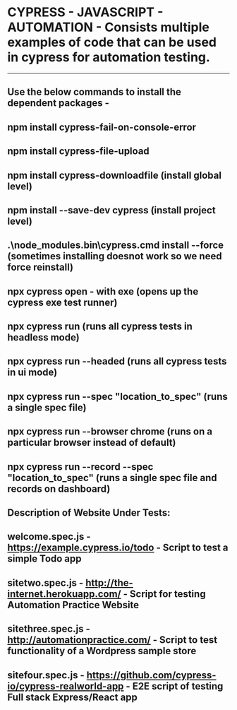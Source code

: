 # CYPRESS - JAVASCRIPT - AUTOMATION - Consists multiple examples of code that can be used in cypress for automation testing.
--------------------------------------------------------------------------------------------------------------
Use the below commands to install the dependent packages - 
--------------------------------------------------------------------------------------------------------------
npm install cypress-fail-on-console-error 
--------------------------------------------------------------------------------------------------------------
npm install cypress-file-upload
--------------------------------------------------------------------------------------------------------------
npm install cypress-downloadfile (install global level)
--------------------------------------------------------------------------------------------------------------
npm install --save-dev cypress (install project level)
--------------------------------------------------------------------------------------------------------------
.\node_modules\.bin\cypress.cmd install --force (sometimes installing doesnot work so we need force reinstall)
--------------------------------------------------------------------------------------------------------------
npx cypress open - with exe (opens up the cypress exe test runner)
--------------------------------------------------------------------------------------------------------------
npx cypress run   (runs all cypress tests in headless mode)
--------------------------------------------------------------------------------------------------------------
npx cypress run --headed   (runs all cypress tests in ui mode)
--------------------------------------------------------------------------------------------------------------
npx cypress run --spec "location_to_spec" (runs a single spec file)
--------------------------------------------------------------------------------------------------------------
npx cypress run --browser chrome (runs on a particular browser instead of default)
--------------------------------------------------------------------------------------------------------------
npx cypress run  --record --spec "location_to_spec" (runs a single spec file and records on dashboard)
--------------------------------------------------------------------------------------------------------------

Description of Website Under Tests:
--------------------------------------------------------------------------------------------------------------
welcome.spec.js -  https://example.cypress.io/todo - Script to test a simple Todo app
--------------------------------------------------------------------------------------------------------------
sitetwo.spec.js - http://the-internet.herokuapp.com/ - Script for testing Automation Practice Website
--------------------------------------------------------------------------------------------------------------
sitethree.spec.js - http://automationpractice.com/ - Script to test functionality of a Wordpress sample store
--------------------------------------------------------------------------------------------------------------
sitefour.spec.js - https://github.com/cypress-io/cypress-realworld-app - E2E script of testing Full stack Express/React app 
--------------------------------------------------------------------------------------------------------------
